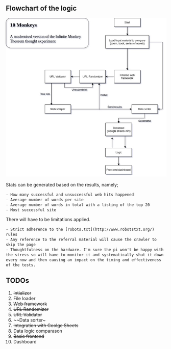 ## Flowchart of the logic

![10 monkeys flowchart](views/images/10monkeys.jpg)

Stats can be generated based on the results, namely;
    
    - How many successful and unsuccessful web hits happened
    - Average number of words per site
    - Average number of words in total with a listing of the top 20
    - Most successful site

There will have to be limitations applied. 
  
    - Strict adherence to the [robots.txt](http://www.robotstxt.org/) rules
    - Any reference to the referral material will cause the crawler to skip the page
    - Thoughtfulness on the hardware. I'm sure the pi won't be happy with the stress so will have to monitor it and systematically shut it down every now and then causing an impact on the timing and effectiveness of the tests.

## TODOs

1. ~~Intializer~~
2. File loader
3. ~~Web framework~~
4. ~~URL Randomizer~~
5. ~~URL Validator~~
6. ~~Data sorter~
7. ~~Integration with Goolge Sheets~~
8. Data logic comparason
9. ~~Basic frontend~~
10. Dashboard
